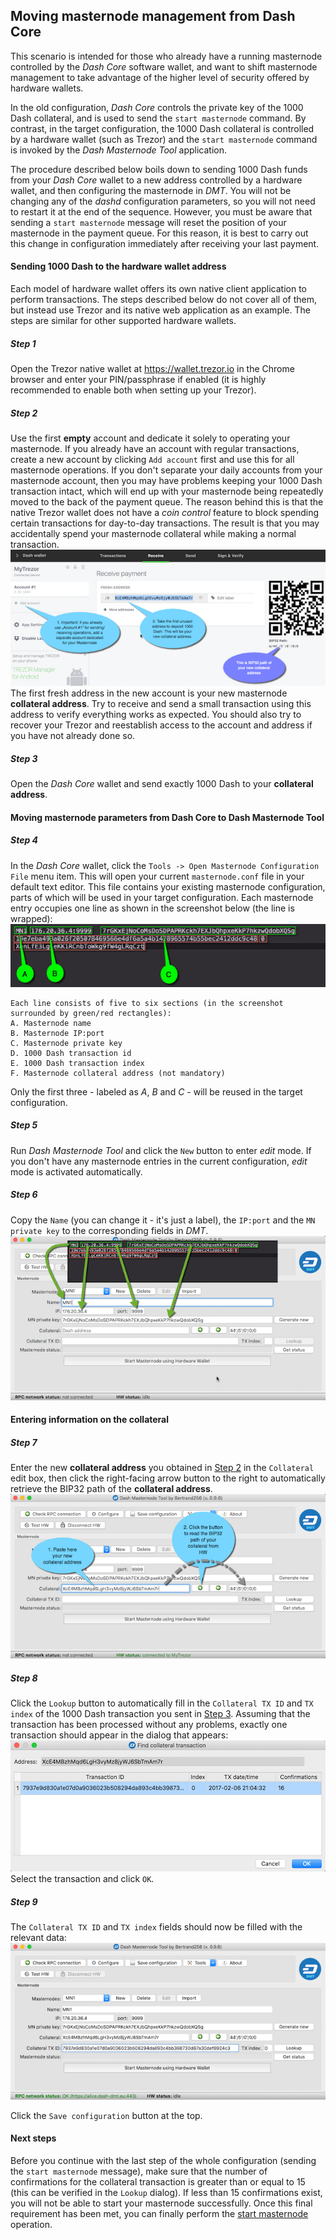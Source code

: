 ## Moving masternode management from Dash Core
This scenario is intended for those who already have a running masternode controlled by the *Dash Core* software wallet, and want to shift masternode management to take advantage of the higher level of security offered by hardware wallets.

In the old configuration, *Dash Core* controls the private key of the 1000 Dash collateral, and is used to send the `start masternode` command. By contrast, in the target configuration, the 1000 Dash collateral is controlled by a hardware wallet (such as Trezor) and the `start masternode` command is invoked by the *Dash Masternode Tool* application.

The procedure described below boils down to sending 1000 Dash funds from your *Dash Core* wallet to a new address controlled by a hardware wallet, and then configuring the masternode in *DMT*. You will not be changing any of the *dashd* configuration parameters, so you will not need to restart it at the end of the sequence. However, you must be aware that sending a `start masternode` message will reset the position of your masternode in the payment queue. For this reason, it is best to carry out this change in configuration immediately after receiving your last payment.


#### Sending 1000 Dash to the hardware wallet address
Each model of hardware wallet offers its own native client application to perform transactions. The steps described below do not cover all of them, but instead use Trezor and its native web application as an example. The steps are similar for other supported hardware wallets.

##### Step 1
Open the Trezor native wallet at https://wallet.trezor.io in the Chrome browser and enter your PIN/passphrase if enabled (it is highly recommended to enable both when setting up your Trezor).

##### Step 2
Use the first **empty** account and dedicate it solely to operating your masternode. If you already have an account with regular transactions, create a new account by clicking `Add account` first and use this for all masternode operations. If you don't separate your daily accounts from your masternode account, then you may have problems keeping your 1000 Dash transaction intact, which will end up with your masternode being repeatedly moved to the back of the payment queue. The reason behind this is that the native Trezor wallet does not have a *coin control* feature to block spending certain transactions for day-to-day transactions. The result is that you may accidentally spend your masternode collateral while making a normal transaction.
  ![1](img/conf-masternodes-a-1.png)
The first fresh address in the new account is your new masternode **collateral address**. Try to receive and send a small transaction using this address to verify everything works as expected. You should also try to recover your Trezor and reestablish access to the account and address if you have not already done so.

##### Step 3
Open the *Dash Core* wallet and send exactly 1000 Dash to your **collateral address**.

#### Moving masternode parameters from Dash Core to Dash Masternode Tool

##### Step 4
In the *Dash Core* wallet, click the `Tools -> Open Masternode Configuration File` menu item. This will open your current `masternode.conf` file in your default text editor. This file contains your existing masternode configuration, parts of which will be used in your target configuration.
Each masternode entry occupies one line as shown in the screenshot below (the line is wrapped):
  ![1](img/conf-masternodes-a-2.png)

    Each line consists of five to six sections (in the screenshot surrounded by green/red rectangles):
    A. Masternode name
    B. Masternode IP:port
    C. Masternode private key
    D. 1000 Dash transaction id
    E. 1000 Dash transaction index
    F. Masternode collateral address (not mandatory)
Only the first three - labeled as *A*, *B* and *C* - will be reused in the target configuration.

##### Step 5
Run *Dash Masternode Tool* and click the `New` button to enter *edit* mode. If you don't have any masternode entries in the current configuration, *edit* mode is activated automatically.

##### Step 6
Copy the `Name` (you can change it - it's just a label), the `IP:port` and the `MN private key` to the corresponding fields in *DMT*.
  ![1](img/conf-masternodes-a-3.png)

#### Entering information on the collateral

##### Step 7
Enter the new **collateral address** you obtained in [Step 2](#step-2) in the `Collateral` edit box, then click the right-facing arrow button to the right to automatically retrieve the BIP32 path of the **collateral address**.
  ![1](img/conf-masternodes-a-4.png)

##### Step 8
Click the `Lookup` button to automatically fill in the `Collateral TX ID` and `TX index` of the 1000 Dash transaction you sent in [Step 3](#step-3). Assuming that the transaction has been processed without any problems, exactly one transaction should appear in the dialog that appears:
  ![1](img/conf-masternodes-a-5.png)
Select the transaction and click `OK`.

##### Step 9
The `Collateral TX ID` and `TX index` fields should now be filled with the relevant data:
  ![1](img/conf-masternodes-a-6.png)

Click the `Save configuration` button at the top.

#### Next steps
Before you continue with the last step of the whole configuration (sending the `start masternode` message), make sure that the number of confirmations for the collateral transaction is greater than or equal to 15 (this can be verified in the `Lookup` dialog). If less than 15 confirmations exist, you will not be able to start your masternode successfully. Once this final requirement has been met, you can finally perform the [start masternode](../README.md#starting-masternode) operation.